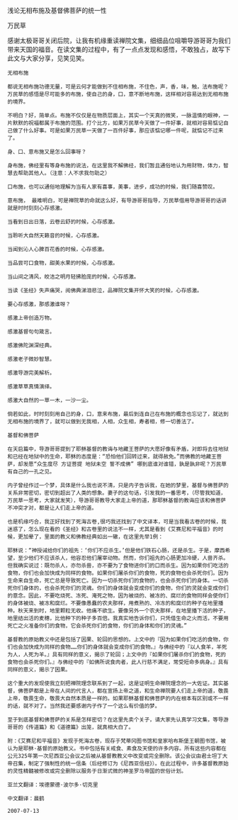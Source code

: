 浅论无相布施及基督佛菩萨的统一性

万民草


   感谢太极哥哥关闭后院，让我有机缘重读禅院文集，细细品位咀嚼导游哥哥为我们带来天国的福音。在读文集的过程中，有了一点点发现和感悟，不敢独占，故写下此文与大家分享，见笑见笑。

    无相布施

    都说无相布施功德无量，可是云何才能做到不住相布施，不住色，声，香，味，触，法布施呢？万民草的感悟是尽可能多的布施，使自己的身，口，意不断地布施，这样相对容易达到无相布施的境界。

    不明白？好，简单点。布施不仅仅是在物质层面上，其实一个天真的微笑，一脉温情的眼神，一片默默的祝福都属于布施的范围。打个比方，如果万民草今天做了一件好事，就相对容易惦记自己做了什么好事。可是如果万民草一天做了一百件好事，那应该惦记哪一件呢，就惦记不过来了。

    身、口、意布施又是怎么回事呀？

    身布施，佛经里有等身布施的说法，在这里我不解佛经，我们暂且通俗地认为用财物，体力，智慧去帮助其他人。（注意：人不求我勿助之）

    口布施，也可以通俗地理解为当有人家有喜事，美事，进步，成功的时候，我们随喜赞叹。

    意布施， 最难明白，可是禅院草的命就这么好，有导游哥哥指导，万民草借用导游哥哥的话讲就是时时刻刻心存感激。

    当看到日出日落，云卷云舒的时候，心存感激。

    当聆听大自然天籁音的时候，心存感激。

    当闻到沁人心脾百花香的时候，心存感激。

    当品尝可口食物，甜美水果的时候，心存感激。

    当山间之清风，皎洁之明月轻拂脸庞的时候，心存感激。

    当读《圣经》失声痛哭，阅佛典涕泪悲泣，品禅院文集开怀大笑的时候，心存感激。

    要心存感激，那感激谁呀？

    感激上帝创造万物。

    感激基督句句箴言。

    感激佛陀渊深经典。

    感激老子微妙智慧。

    感激导游完美解析。

    感激草草真情演绎。

    感激大自然的一草一木，一沙一尘。

    倘若如此，时时刻刻用自己的身，口，意来布施，最后到连自己在布施的概念也忘记了，就达到无相布施的境界了，就可以做到无我相，人相，众生相，寿者相，修一切善法了。

    基督和佛菩萨

    在天启篇中，导游哥哥提到了耶稣基督的教诲与地藏王菩萨的大愿好像有矛盾，对即将去往地狱和已经在地狱中的生命，耶稣的态度是：“恐怕他们回转过来，就得赦免。”而佛教的地藏王菩萨，却发愿“众生度尽 方证菩提 地狱未空 誓不成佛” 哪到底谁对谁错，孰是孰非呢？万民草有自己的一孔之见。

    内子曾经作过一个梦，具体是什么我也说不清，只是内子告诉我，在她的梦里，基督与佛菩萨的关系非常密切，密切到超出了人类的想象。妻子的这句话，引发我的一番思考，（尽管我知道，万民草一思考，大家就发笑），导游哥哥教导大家走上帝的道，那耶稣基督的教诲应该和佛菩萨不冲突才对，都是让人们走上帝的道。

    也是机缘巧合，我正好找到了死海古卷,很巧我还找到了中文译本，可是当我看古卷的时候，我迷惑了，怎么现在看的《圣经》和古卷里的说法不一样，尤其是看到《艾赛尼和平福音》的时候，更加晕了，里面的教义和佛教经典如出一辙，在这里先举1例：

    耶稣说：“神授诫给你们的祖先：‘你们不应杀生。’但是他们铁石心肠，还是杀生。于是，摩西希望，至少他们不应该杀人，他容忍他们屠宰动物。然而，你们祖先的心肠更加冷硬，人兽齐杀。但我确实说过：既勿杀人，亦勿杀兽，亦不要为了食物进你们的口而杀生。因为如果你们吃活的食物，你们也会加快成为同样的食物。如果你们屠杀你们的食物，死的食物也会杀死你们。因为生命来自生命，死亡总是导致死亡。因为一切杀死你们的食物的，也会杀死你们的身体。一切杀死你们身体的，也会杀死你们的灵魂。你们的身体就会变成你们的食物，你们的灵就会变成你们的意念。因此，不要吃烧死、冻死、淹死之物，因为被烧的、被冻的、腐烂的食物同样会使你们的身体被烧、被冻和腐烂。不要像愚蠢的农夫那样，用煮熟的、冷冻的和腐烂的种子在地里播种。秋天来到时，地里颗粒无收。他痛不欲生。要像另外一个农夫那样，在地里播下活的种子，地里结出活的麦穗，比他种下的种子多百倍。我真实地告诉你们，只凭借生命之火而活，不要用死亡之火准备你们的食物，它会杀死你们的食物，你们的身体和你们的灵魂。”

    基督教的原始教义中还是包括了因果、轮回的思想的。上文中的『因为如果你们吃活的食物，你们也会加快成为同样的食物……你们的身体就会变成你们的食物。』与佛经中的『以人食羊，羊死为人，人死为羊。』具有同样的意义，揭示了轮回；上文中的『如果你们屠杀你们的食物，死的食物也会杀死你们。』与佛经中的『如佛所说食肉者，此人行慈不满足，常受短命多病身。』具有同样的意义，揭示了因果。

    这个重大的发现使我立刻把禅院理念联系到了一起，这是证明生命禅院理念的一大佐证。其实基督，佛菩萨都是上帝在人间的代言人，都在宣扬上帝之道，和生命禅院要人们走上帝的道，敬畏上帝，敬畏生命，敬畏大自然本质是一样的。如果耶稣基督和佛菩萨的内在根本有区别或不一样的话，就不对了。当然我还要感谢内子作了一个这么有价值的梦。

    至于到底基督和佛菩萨的关系是怎样密切？在这里先卖个关子，请大家先认真学习文集，等导游哥哥的《传道篇》和《道德篇》出笼，就真相大白了。

    附：《艾赛尼和平福音》发现于死海古卷，现存于梵蒂冈图书馆和皇家哈布斯堡王朝图书馆，被认为是耶稣·基督的原始教义。书中包括有关戒食、素食及天使的许多内容。所有这些内容都在公元325年第一次尼西亚公会议之后被从基督教教义中改变或完全删除。该公会议由君士坦丁大帝召集，制定了强制性的统一信条（后经修订为《尼西亚信经》）。在此过程中，许多基督教原始的灵性精髓被修改或完全删除以服务于日渐式微的神圣罗马帝国的世俗计划。

    亚兰文翻译：埃德蒙德·波尔多·切克里

    中文翻译：晨鹤

    2007-07-13



